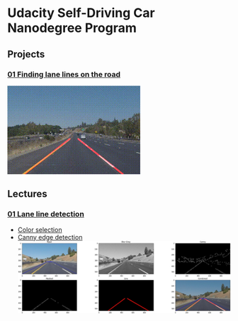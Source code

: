 Udacity Self-Driving Car Nanodegree Program
====

## Projects

### [01 Finding lane lines on the road](https://github.com/tuliren/CarND-LaneLines-P1)
  ![](https://raw.githubusercontent.com/tuliren/CarND-LaneLines-P1/master/test_videos_output/solidYellowLeft.gif)

## Lectures

### [01 Lane line detection](01-lane-line-detection/)
- [Color selection](01-lane-line-detection/color_selection_and_region.ipynb)
- [Canny edge detection](01-lane-line-detection/canny_edge_detection.ipynb)
  ![](https://raw.githubusercontent.com/tuliren/CarND-LaneLines-P1/master/test_images_output/intermediate-solidYellowCurve2.jpg)
